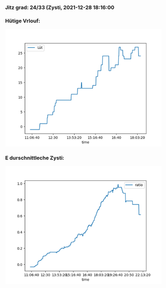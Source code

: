 ### Jitz grad: 24/33 (Zysti, 2021-12-28 18:16:00

### Hütige Vrlouf:
![Graph](Today.png)

### E durschnittleche Zysti:
![Graph](Zysti.png)